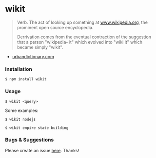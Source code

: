 # wikit

> Verb. The act of looking up something at www.wikipedia.org, the prominent open source encyclopedia.
>
> Derrivation comes from the eventual contraction of the suggestion that a person "wikipedia- it" which evolved into "wiki it" which became simply "wikit".
 - [urbandictionary.com](https://www.urbandictionary.com/define.php?term=wikit)

### Installation

`$ npm install wikit`

### Usage

`$ wikit <query>`

Some examples:

`$ wikit nodejs`

`$ wikit empire state building`

### Bugs & Suggestions

Please create an issue
[here](https://github.com/koryschneider/wikit/issues/new). Thanks!
